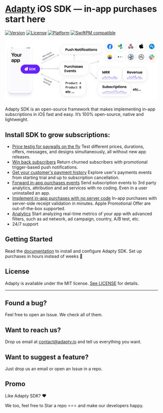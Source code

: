 # [Adapty](https://adapty.io) iOS SDK — in-app purchases start here

[![Version](https://img.shields.io/cocoapods/v/Adapty.svg?style=flat)](https://cocoapods.org/pods/Adapty)
[![License](https://img.shields.io/cocoapods/l/Adapty.svg?style=flat)](https://github.com/adaptyteam/AdaptySDK-iOS/blob/master/LICENSE)
[![Platform](https://img.shields.io/cocoapods/p/Adapty.svg?style=flat)](https://cocoapods.org/pods/Adapty)
[![SwiftPM compatible](https://img.shields.io/badge/SwiftPM-compatible-orange.svg)](https://docs.adapty.io/sdk/integrating-adapty-sdk/ios-sdk-intro/ios-sdk-installation#install-via-swift-package-manager)

![Adapty: CRM for mobile apps with subscriptions](/adapty-schema.png)

Adapty SDK is an open-source framework that makes implementing in-app subscriptions in iOS fast and easy. It’s 100% open-source, native and lightweight.

## Install SDK to grow subscriptions:

- [Price testig for paywalls on the fly](https://docs.adapty.io/purchase-infrastructure/ab-tests)
Test different prices, durations, offers, messages, and designs simultaneously, all without new app releases.
- [Win back subscribers](https://docs.adapty.io/profiles-and-promo-campaigns/promo-campaigns)
Return churned subscribers with promotional trigger-based push notifications.
- [Get your customer's payment history](https://docs.adapty.io/profiles-and-promo-campaigns/profiles)
Explore user's payments events from starting trial and up to subscription cancellation.
- [Forward in-app purchases events](https://docs.adapty.io/analytics/integrations)
Send subscription events to 3rd party analytics, attribution and ad services with no coding. Even in a user uninstalled an app.
- [Implement in-app purchases with no server code](https://docs.adapty.io/sdk/integrating-adapty-sdk)
In-app purchases with server-side receipt validation in minutes. Apple Promotional Offer are out-of-the-box supported.
- [Analytics](https://docs.adapty.io/analytics/basic-analytics)
Start analyzing real-time metrics of your app with advanced filters, such as ad network, ad campaign, country, A/B test, etc.
- 24/7 support

## Getting Started

Read the [documentation](https://docs.adapty.io/sdk/integrating-adapty-sdk/ios-sdk-intro/ios-sdk-installation) to install and configure Adapty SDK. Set up purchases in hours instead of weeks :rocket:

## License

Adapty is available under the MIT license. [See LICENSE](https://github.com/adaptyteam/AdaptySDK-iOS/blob/master/LICENSE) for details.

---

## Found a bug?

Feel free to open an Issue. We check all of them.

## Want to reach us?

Drop us email at contact@adapty.io and tell us everything you want.

## Want to suggest a feature?

Just drop us an email or open an Issue in a repo.

## Promo

Like Adapty SDK? ❤️

We too, feel free to Star a repo ⭐️⭐️⭐️ and make our developers happy.
